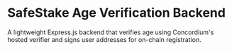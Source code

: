 # SafeStake Age Verification Backend

A lightweight Express.js backend that verifies age using Concordium's hosted verifier and signs user addresses for on-chain registration.
